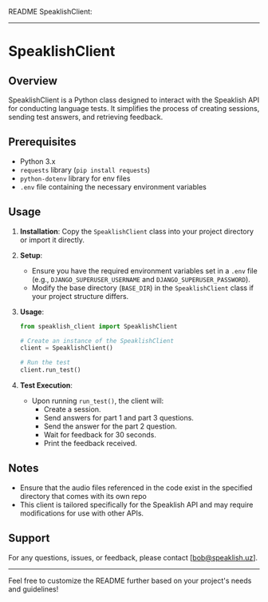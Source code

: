 README SpeaklishClient:

---

# SpeaklishClient

## Overview
SpeaklishClient is a Python class designed to interact with the Speaklish API for conducting language tests. It simplifies the process of creating sessions, sending test answers, and retrieving feedback.

## Prerequisites
- Python 3.x
- `requests` library (`pip install requests`)
- `python-dotenv` library for env files
- `.env` file containing the necessary environment variables

## Usage
1. **Installation**: Copy the `SpeaklishClient` class into your project directory or import it directly.

2. **Setup**:
   - Ensure you have the required environment variables set in a `.env` file (e.g., `DJANGO_SUPERUSER_USERNAME` and `DJANGO_SUPERUSER_PASSWORD`).
   - Modify the base directory (`BASE_DIR`) in the `SpeaklishClient` class if your project structure differs.

3. **Usage**:
   ```python
   from speaklish_client import SpeaklishClient

   # Create an instance of the SpeaklishClient
   client = SpeaklishClient()

   # Run the test
   client.run_test()
   ```

4. **Test Execution**:
   - Upon running `run_test()`, the client will:
     - Create a session.
     - Send answers for part 1 and part 3 questions.
     - Send the answer for the part 2 question.
     - Wait for feedback for 30 seconds.
     - Print the feedback received.

## Notes
- Ensure that the audio files referenced in the code exist in the specified directory that comes with its own repo
- This client is tailored specifically for the Speaklish API and may require modifications for use with other APIs.

## Support
For any questions, issues, or feedback, please contact [bob@speaklish.uz].

---

Feel free to customize the README further based on your project's needs and guidelines!